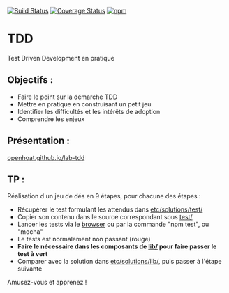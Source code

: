[![Build Status](https://travis-ci.org/openhoat/lab-tdd.png?branch=master)](https://travis-ci.org/openhoat/lab-tdd)
[![Coverage Status](https://coveralls.io/repos/github/openhoat/lab-tdd/badge.svg?branch=master)](https://coveralls.io/github/openhoat/lab-tdd?branch=master)
[![npm](https://img.shields.io/npm/l/express.svg?style=flat-square)]()

# TDD

Test Driven Development en pratique

## Objectifs :

- Faire le point sur la démarche TDD
- Mettre en pratique en construisant un petit jeu
- Identifier les difficultés et les intérêts de adoption
- Comprendre les enjeux

## Présentation :

[openhoat.github.io/lab-tdd](https://openhoat.github.io/lab-tdd/)

## TP :

Réalisation d'un jeu de dés en 9 étapes, pour chacune des étapes :
- Récupérer le test formulant les attendus dans [etc/solutions/test/](etc/solutions/test) 
- Copier son contenu dans le source correspondant sous [test/](test)
- Lancer les tests via le [browser](test/index.html) ou par la commande "npm test", ou "mocha"
- Le tests est normalement non passant (rouge)
- **Faire le nécessaire dans les composants de [lib/](lib) pour faire passer le test à vert**
- Comparer avec la solution dans [etc/solutions/lib/](etc/solutions/lib), puis passer à l'étape suivante

Amusez-vous et apprenez !
